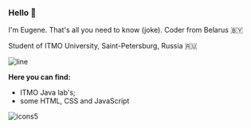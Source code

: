 
### Hello 👋

I'm Eugene. That's all you need to know (joke).
Coder from Belarus 🇧🇾

Student of ITMO University, Saint-Petersburg, Russia 🇷🇺

![line](https://user-images.githubusercontent.com/115372801/228603269-91f18800-14b4-4ea0-b7a9-165e7203690d.png)





**Here you can find:**
- ITMO Java lab's;
- some HTML, CSS and JavaScript

![icons5](https://user-images.githubusercontent.com/115372801/228608600-a2340e04-dbf5-452b-9d9e-0045e7220564.png)




